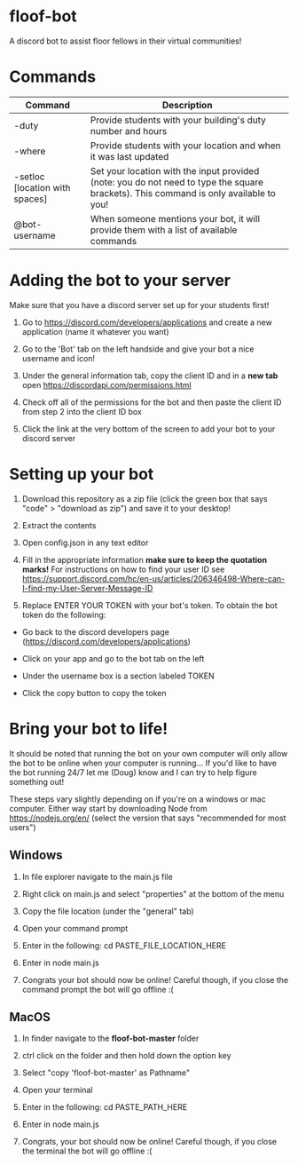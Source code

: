 # floof-bot
A discord bot to assist floor fellows in their virtual communities!

# Commands
|Command                        |Description                                                                                                                          |
|---------                      |-------------------------------------------------------------------------------------------------------------------------------------|
|-duty                          |Provide students with your building's duty number and hours                                                                          |
|-where                         |Provide students with your location and when it was last updated                                                                     |
|-setloc [location with spaces] |Set your location with the input provided (note: you do not need to type the square brackets). This command is only available to you!|
|@bot-username                  |When someone mentions your bot, it will provide them with a list of available commands                                               |


# Adding the bot to your server
Make sure that you have a discord server set up for your students first!
1. Go to https://discord.com/developers/applications and create a new application (name it whatever you want)

2. Go to the 'Bot' tab on the left handside and give your bot a nice username and icon!

2. Under the general information tab, copy the client ID and in a <strong>new tab</strong> open https://discordapi.com/permissions.html

3. Check off all of the permissions for the bot and then paste the client ID from step 2 into the client ID box

4. Click the link at the very bottom of the screen to add your bot to your discord server

# Setting up your bot
1. Download this repository as a zip file (click the green box that says "code" > "download as zip") and save it to your desktop!

2. Extract the contents

3. Open config.json in any text editor

4. Fill in the appropriate information <b>make sure to keep the quotation marks!</b> For instructions on how to find your user ID see https://support.discord.com/hc/en-us/articles/206346498-Where-can-I-find-my-User-Server-Message-ID

5. Replace ENTER YOUR TOKEN with your bot's token. To obtain the bot token do the following:

* Go back to the discord developers page (https://discord.com/developers/applications)

* Click on your app and go to the bot tab on the left

* Under the username box is a section labeled TOKEN

* Click the copy button to copy the token

# Bring your bot to life!
It should be noted that running the bot on your own computer will only allow the bot to be online when your computer is running... If you'd like to have the bot running 24/7 let me (Doug) know and I can try to help figure something out!

These steps vary slightly depending on if you're on a windows or mac computer. Either way start by downloading Node from https://nodejs.org/en/ (select the version that says "recommended for most users")

<h2> Windows </h2>

1. In file explorer navigate to the main.js file

2. Right click on main.js and select "properties" at the bottom of the menu

3. Copy the file location (under the "general" tab)

4. Open your command prompt

5. Enter in the following: cd PASTE_FILE_LOCATION_HERE

6. Enter in node main.js

7. Congrats your bot should now be online! Careful though, if you close the command prompt the bot will go offline :(

<h2> MacOS </h2>

1. In finder navigate to the <b>floof-bot-master</b> folder

2. ctrl click on the folder and then hold down the option key

3. Select "copy 'floof-bot-master' as Pathname"

4. Open your terminal

5. Enter in the following: cd PASTE_PATH_HERE

6. Enter in node main.js

7. Congrats, your bot should now be online! Careful though, if you close the terminal the bot will go offline :(
